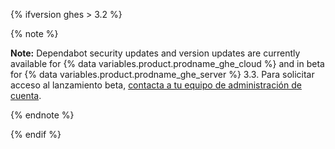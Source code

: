 {% ifversion ghes > 3.2 %}

{% note %}

**Note:** Dependabot security updates and version updates are currently available for {% data variables.product.prodname_ghe_cloud %} and in beta for {% data variables.product.prodname_ghe_server %} 3.3. Para solicitar acceso al lanzamiento beta, [contacta a tu equipo de administración de cuenta](https://enterprise.github.com/contact).

{% endnote %}

{% endif %}